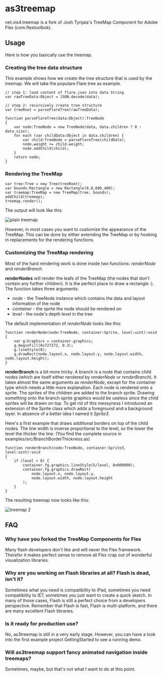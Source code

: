 as3treemap
==========

net.vis4.treemap is a fork of Josh Tynjala's TreeMap Component for Adobe Flex (com.flextoolbok). 

Usage
-----

Here is how you basically use the treemap.
	
### Creating the tree data structure ###

This example shows how we create the tree structure that is used by the treemap. We will take the populare Flare tree as example.

	// step 1: load content of flare.json into data String
	var rawTreeData:Object = JSON.decode(data);
	
	// step 2: recursively create tree structure
	var treeRoot = parseFlareTree(rawTreeData);
	
	function parseFlareTree(data:Object):TreeNode 
	{
		var node:TreeNode = new TreeNode(data, data.children ? 0 : data.size);
		for each (var childData:Object in data.children) {
			var child:TreeNode = parseFlareTree(childData);
			node.weight += child.weight;
			node.addChild(child);
		}
		return node;
	}
	
###	Rendering the TreeMap ###

	var tree:Tree = new Tree(treeRoot);
	var bounds:Rectangle = new Rectangle(0,0,600,400);
	var treemap:TreeMap = new TreeMap(tree, bounds);
	addChild(treemap);
	treemap.render();
	
The output will look like this:

![plain treemap](http://vis4.net/labs/as3treemap/treemap1.png)
	
However, in most cases you want to customize the appearance of the TreeMap. This can be done by either extending the TreeMap or by hooking in replacements for the rendering functions. 

### Customizing the TreeMap rendering ###

Most of the hard rendering work is done inside two functions: *renderNode* and *renderBranch*. 

**renderNodes** will render the leafs of the TreeMap (the nodes that don't contain any further children). It is the perfect place to draw a rectangle :). The function takes three arguments: 

 * *node* - the TreeNode instance which contains the data and layout information of the node
 * *container* - the sprite the node should be rendered on
 * *level* - the node's depth level in the tree

The default implementation of *renderNode* looks like this:

	function renderNode(node:TreeNode, container:Sprite, level:uint):void
	{
		var g:Graphics = container.graphics;
		g.beginFill(0x727272, 0.3);
		g.lineStyle(0);
		g.drawRect(node.layout.x, node.layout.y, node.layout.width, node.layout.height);
	}

**renderBranch** is a bit more tricky. A branch is a node that contains child nodes (which are itself either rendered by *renderNode* or *renderBranch*). It takes almost the same arguments as *renderNode*, except for the container type which needs a little more explanation. Each node is rendered onto a sprite. The sprites of the children are added to the branch sprite. Drawing something onto the branch sprite graphics would be useless since the child sprites will be drawn on top. To get rid of this messyness I introduced an extension of the Sprite class which adds a foreground and a background layer. In absence of a better idea I named it *Sprite3*.  

Here's a first example that draws additional borders on top of the child nodes. The line width is inverse proportional to the level, so the lower the level the thicker the line. (You find the complete source in examples/src/BranchBorderThickness.as)

	function renderBranch(node:TreeNode, container:Sprite3, level:uint):void 
	{			
		if (level > 0) {
			container.fg.graphics.lineStyle(5/level, 0x000000);
			container.fg.graphics.drawRect(
				node.layout.x, node.layout.y, 
				node.layout.width, node.layout.height
			);
		}
	}
	
The resulting treemap now looks like this:

![treemap 2](http://vis4.net/labs/as3treemap/treemap2a.png)

	
FAQ
---

### Why have you forked the TreeMap Components for Flex

Many flash developers don't like and will never the Flex framework. Therefor it makes perfect sense to remove all Flex crap out of wonderful visualization libraries.

### Why are you working on Flash libraries at all? Flash is dead, isn't it?

Sometimes what you need is compatibility to iPad, sometimes you need compatibility to IE7, sometimes you just want to create a quick sketch. In many of those cases, Flash is still a perfect choice from a developers perspective. Remember that Flash is fast, Flash is multi-platform, and there are many excellent Flash libraries.


### Is it ready for production use?

No, as3treemap is still in a very early stage. However, you can have a look into the first example project GettingStarted to see a running demo.


### Will as3treemap support fancy animated navigation inside treemaps?

Sometimes, maybe, but that's not what I want to do at this point.
